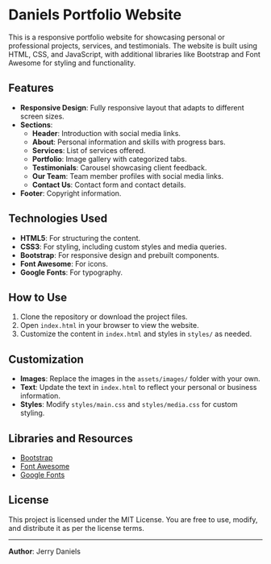 # Daniels Portfolio Website

This is a responsive portfolio website for showcasing personal or professional projects, services, and testimonials. The website is built using HTML, CSS, and JavaScript, with additional libraries like Bootstrap and Font Awesome for styling and functionality.

## Features

- **Responsive Design**: Fully responsive layout that adapts to different screen sizes.
- **Sections**:
  - **Header**: Introduction with social media links.
  - **About**: Personal information and skills with progress bars.
  - **Services**: List of services offered.
  - **Portfolio**: Image gallery with categorized tabs.
  - **Testimonials**: Carousel showcasing client feedback.
  - **Our Team**: Team member profiles with social media links.
  - **Contact Us**: Contact form and contact details.
- **Footer**: Copyright information.

## Technologies Used

- **HTML5**: For structuring the content.
- **CSS3**: For styling, including custom styles and media queries.
- **Bootstrap**: For responsive design and prebuilt components.
- **Font Awesome**: For icons.
- **Google Fonts**: For typography.

## How to Use

1. Clone the repository or download the project files.
2. Open `index.html` in your browser to view the website.
3. Customize the content in `index.html` and styles in `styles/` as needed.

## Customization

- **Images**: Replace the images in the `assets/images/` folder with your own.
- **Text**: Update the text in `index.html` to reflect your personal or business information.
- **Styles**: Modify `styles/main.css` and `styles/media.css` for custom styling.

## Libraries and Resources

- [Bootstrap](https://getbootstrap.com/)
- [Font Awesome](https://fontawesome.com/)
- [Google Fonts](https://fonts.google.com/)

## License

This project is licensed under the MIT License. You are free to use, modify, and distribute it as per the license terms.

---

**Author**: Jerry Daniels
